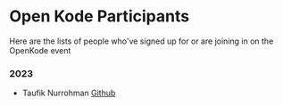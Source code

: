 # Open Kode Participants

Here are the lists of people who've signed up for or are joining in on the OpenKode event

### 2023
- Taufik Nurrohman [Github](https://github.com/ngodeing)
